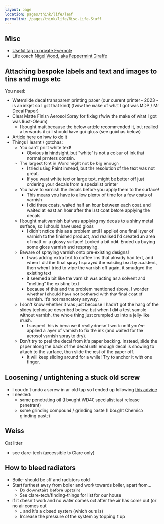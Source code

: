 ```yaml
---
layout: page
location: pages/think/life/leaf
permalink: /pages/think/life/Misc-Life-Stuff
---
```



## Misc

- [Useful tag in private Evernote](https://www.evernote.com/client/web?login=true#?an=true&n=7ae17d68-c956-43fd-841f-a3daba3b85ef&query=tag%1FUseful%1FtagGuid%3A445d553a-0d3d-80ce-5f4e-641a12368bae%1Eview%3AVIEW%2FALL_NOTES&)
- Life coach [Nigel Wood, aka Peppermint Giraffe](https://www.peppermintgiraffe.co.uk/about-nigel-wood-coach)

## Attaching bespoke labels and text and images to tins and mugs etc

You need:

- Waterslide decal transparent printing paper (our current printer - 2023 - is an inkjet so I got that kind) (fwiw the make of what I got was MDP / Mr Decal Paper)
- Clear Matte Finish Aerosol Spray for fixing (fwiw the make of what I got was Rust-Oleum)
  - I bought matt because the below article recommended it, but realied afterwards that I should have got gloss (see gotchas below)
- [Article here](http://bydreamsfactory.com/2013/05/all-about-waterslide-decal-paper.html/) on how to do it
- Things I learnt / gotchas:
  - You can't print white text!
    - Obvious in hindsight, but "white" is not a colour of ink that normal printers contain.
  - The largest font in Word might not be big enough
    - I tried using Paint instead, but the resolution of the text was not great.
    - If you want white text or large text, might be better off just ordering your decals from a specialist printer
  - You have to varnish the decals before you apply them to the surface!
    - This means you have to allow plenty of time for a few coats of varnish
    - I did three coats, waited half an hour between each coat, and waited at least an hour after the last coat before applying the decals
  - I bought matt varnish but was applying my decals to a shiny metal surface, so I should have used gloss
    - I didn't notice this as a problem until I applied one final layer of varnish to the finished product, and realised I'd created an area of matt on a glossy surface! Looked a bit odd. Ended up buying some gloss varnish and respraying.
  - Beware of spraying varnish onto pre-existing designs!
    - I was adding extra text to coffee tins that already had text, and when I did the final spray I sprayed the existing text by accident, then when I tried to wipe the varnish off again, it smudged the existing text 
    - it seemed a bit like the varnish was acting as a solvent and "melting" the existing text
    - because of this and the problem mentioned above, I wonder whether I should have not bothered with that final coat of varnish. It's not mandatory anyway.
  - I don't know whether it was just because I hadn't got the hang of the slidey technique described below, but when I did a test sample without varnish, the whole thing just crumpled up into a jelly-like mush.
    - I suspect this is because it really doesn't work until you've applied a layer of varnish to fix the ink (and waited for the aerosol varnish spray to dry).
  - Don't try to peel the decal from it's paper backing. Instead, slide the paper along the back of the decal until enough decal is showing to attach to the surface, then slide the rest of the paper off.
    - It will keep sliding around for a while! Try to anchor it with one finger.

## Loosening / untightening a stuck old screw

- I couldn't undo a screw in an old tap so I ended up following [this advice](https://www.familyhandyman.com/project/how-to-remove-a-stuck-screw/) 
- I needed: 
  - some penetrating oil (I bought WD40 specialist fast release penetrant)
  - some grinding compound / grinding paste (I bought Chemico grinding paste)

## Weiss
Cat litter
- see clare-tech (accessible to Clare only)

## How to bleed radiators

- Boiler should be off and radiators cold
- Start furthest away from boiler and work towards boiler, apart from...
  - Do downstairs before upstairs
  - See clare-tech/finding-things for list for our house
- if it doesn't work and no water comes out after the air has come out (or no air comes out)
  - ...and it's a closed system (which ours is)
  - Increase the pressure of the system by topping it up